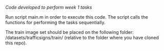 *Code developed to perform week 1 tasks*

Run script main.m in order to execute this code.
The script calls the functions for performing the tasks sequentially.

The train image set should be placed on the following folder: /datasets/trafficsigns/train/ (relative to the folder where you have cloned this repo).
